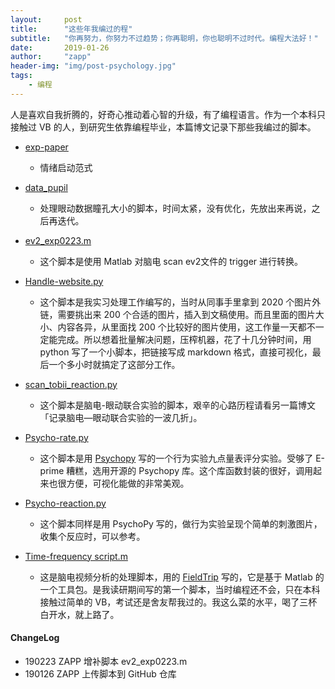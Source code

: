 ```yaml
---
layout:     post
title:      "这些年我编过的程"
subtitle:   "你再努力，你努力不过趋势；你再聪明，你也聪明不过时代。编程大法好！"
date:       2019-01-26
author:     "zapp"
header-img: "img/post-psychology.jpg"
tags:
    - 编程
---
```



人是喜欢自我折腾的，好奇心推动着心智的升级，有了编程语言。作为一个本科只接触过 VB 的人，到研究生依靠编程毕业，本篇博文记录下那些我编过的脚本。

- [exp-paper](https://github.com/zapp926/Cogprog/blob/master/exp-paper.py)
    - 情绪启动范式

- [data_pupil](https://github.com/zapp926/Cogprog/blob/master/data_pupil.m)
    - 处理眼动数据瞳孔大小的脚本，时间太紧，没有优化，先放出来再说，之后再迭代。

- [ev2_exp0223.m](https://github.com/zapp926/Cogprog/blob/master/ev2_exp0223.m)
    - 这个脚本是使用 Matlab 对脑电 scan ev2文件的 trigger 进行转换。
    
- [Handle-website.py](https://github.com/zapp926/Cogprog/blob/master/Handle-website.py)
    - 这个脚本是我实习处理工作编写的，当时从同事手里拿到 2020 个图片外链，需要挑出来 200 个合适的图片，插入到文稿使用。而且里面的图片大小、内容各异，从里面找 200 个比较好的图片使用，这工作量一天都不一定能完成。所以想着批量解决问题，压榨机器，花了十几分钟时间，用    python 写了一个小脚本，把链接写成 markdown 格式，直接可视化，最后一个多小时就搞定了这部分工作。

- [scan_tobii_reaction.py](https://github.com/zapp926/Cogprog/blob/master/scan_tobii_reaction.py)
    - 这个脚本是脑电-眼动联合实验的脚本，艰辛的心路历程请看另一篇博文「记录脑电—眼动联合实验的一波几折」。

- [Psycho-rate.py](https://github.com/zapp926/Cogprog/blob/master/Psycho-rate.py)
    - 这个脚本是用 [Psychopy](https://www.psychopy.org/) 写的一个行为实验九点量表评分实验。受够了 E-prime 糟糕，选用开源的 Psychopy 库。这个库函数封装的很好，调用起来也很方便，可视化能做的非常美观。

- [Psycho-reaction.py](https://github.com/zapp926/Cogprog/blob/master/Psycho-reaction.py)
    - 这个脚本同样是用 PsychoPy 写的，做行为实验呈现个简单的刺激图片，收集个反应时，可以参考。

- [Time-frequency script.m](https://github.com/zapp926/Cogprog)
    - 这是脑电视频分析的处理脚本，用的 [FieldTrip](http://www.fieldtriptoolbox.org/) 写的，它是基于 Matlab 的一个工具包。是我读研期间写的第一个脚本，当时编程还不会，只在本科接触过简单的 VB，考试还是舍友帮我过的。我这么菜的水平，喝了三杯白开水，就上路了。

#### ChangeLog

* 190223 ZAPP 增补脚本 ev2_exp0223.m
* 190126 ZAPP 上传脚本到 GitHub 仓库



